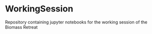 # WorkingSession
Repository containing jupyter notebooks for the working session of the Biomass Retreat
